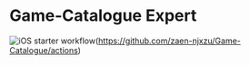 # Game-Catalogue Expert
![iOS starter workflow](https://github.com/zaen-njxzu/Game-Catalogue/workflows/iOS%20starter%20workflow/badge.svg)(https://github.com/zaen-njxzu/Game-Catalogue/actions)

